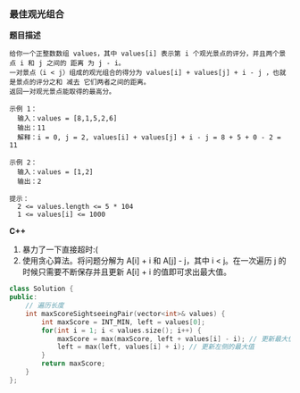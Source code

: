 <!-- Tag: 动态规划 -->

### 最佳观光组合

**题目描述**

```wiki
给你一个正整数数组 values，其中 values[i] 表示第 i 个观光景点的评分，并且两个景点 i 和 j 之间的 距离 为 j - i。
一对景点（i < j）组成的观光组合的得分为 values[i] + values[j] + i - j ，也就是景点的评分之和 减去 它们两者之间的距离。
返回一对观光景点能取得的最高分。

示例 1：
  输入：values = [8,1,5,2,6]
  输出：11
  解释：i = 0, j = 2, values[i] + values[j] + i - j = 8 + 5 + 0 - 2 = 11

示例 2：
  输入：values = [1,2]
  输出：2
  
提示：
  2 <= values.length <= 5 * 104
  1 <= values[i] <= 1000
```

**C++**

1. 暴力了一下直接超时:(
2. 使用贪心算法。将问题分解为 A[i] + i 和 A[j] - j，其中 i < j。在一次遍历 j 的时候只需要不断保存并且更新 A[i] + i 的值即可求出最大值。

```c++
class Solution {
public:
    // 遍历长度
    int maxScoreSightseeingPair(vector<int>& values) {
        int maxScore = INT_MIN, left = values[0];
        for(int i = 1; i < values.size(); i++) {
            maxScore = max(maxScore, left + values[i] - i); // 更新最大值
            left = max(left, values[i] + i); // 更新左侧的最大值
        }
        return maxScore;
    }
};
```